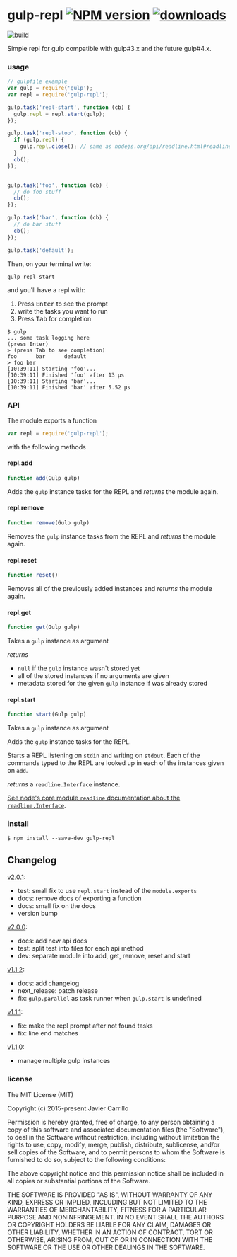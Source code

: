 # gulp-repl [![NPM version][b-version]][x-npm] [![downloads][badge-downloads]][x-npm]

[![build][b-build]][x-travis]

Simple repl for gulp compatible with gulp#3.x and the future gulp#4.x.

### usage

```js
// gulpfile example
var gulp = require('gulp');
var repl = require('gulp-repl');

gulp.task('repl-start', function (cb) {
  gulp.repl = repl.start(gulp);
});

gulp.task('repl-stop', function (cb) {
  if (gulp.repl) {
    gulp.repl.close(); // same as nodejs.org/api/readline.html#readline_rl_close
  }
  cb();
});


gulp.task('foo', function (cb) {
  // do foo stuff
  cb();
});

gulp.task('bar', function (cb) {
  // do bar stuff
  cb();
});

gulp.task('default');
```

Then, on your terminal write:

```
gulp repl-start
```

and you'll have a repl with:

1. Press <kbd>Enter</kbd> to see the prompt
1. write the tasks you want to run
1. Press <kbd>Tab</kbd> for completion

```
$ gulp
... some task logging here
(press Enter)
> (press Tab to see completion)
foo      bar      default
> foo bar
[10:39:11] Starting 'foo'...
[10:39:11] Finished 'foo' after 13 μs
[10:39:11] Starting 'bar'...
[10:39:11] Finished 'bar' after 5.52 μs
```

### API

The module exports a function

```js
var repl = require('gulp-repl');
```

with the following methods

#### repl.add

```js
function add(Gulp gulp)
```

Adds the `gulp` instance tasks for the REPL and _returns_ the module again.

#### repl.remove

```js
function remove(Gulp gulp)
```

Removes the `gulp` instance tasks from the REPL and _returns_ the module again.

#### repl.reset

```js
function reset()
```

Removes all of the previously added instances and _returns_ the module again.

#### repl.get

```js
function get(Gulp gulp)
```

Takes a `gulp` instance as argument

_returns_
- `null` if the `gulp` instance wasn't stored yet
- all of the stored instances if no arguments are given
- metadata stored for the given `gulp` instance if was already stored

#### repl.start

```js
function start(Gulp gulp)
```

Takes a `gulp` instance as argument

Adds the `gulp` instance tasks for the REPL.

Starts a REPL listening on `stdin` and writing on `stdout`. Each of the commands typed to the REPL are looked up in each of the instances given on `add`.

_returns_ a `readline.Interface` instance.

[See node's core module `readline` documentation about the `readline.Interface`](https://nodejs.org/api/readline.html).


### install

```
$ npm install --save-dev gulp-repl
```

## Changelog

[v2.0.1][v2.0.1]:
- test: small fix to use `repl.start` instead of the `module.exports`
- docs: remove docs of exporting a function
- docs: small fix on the docs
- version bump

[v2.0.0][v2.0.0]:
- docs: add new api docs
- test: split test into files for each api method
- dev: separate module into add, get, remove, reset and start

[v1.1.2][v1.1.2]:

- docs: add changelog
- next_release: patch release
- fix: `gulp.parallel` as task runner when `gulp.start` is undefined

[v1.1.1][v1.1.1]:

- fix: make the repl prompt after not found tasks
- fix: line end matches

[v1.1.0][v1.1.0]:
- manage multiple gulp instances

### license

The MIT License (MIT)

Copyright (c) 2015-present Javier Carrillo

Permission is hereby granted, free of charge, to any person obtaining a copy of this software and associated documentation files (the "Software"), to deal in the Software without restriction, including without limitation the rights to use, copy, modify, merge, publish, distribute, sublicense, and/or sell copies of the Software, and to permit persons to whom the Software is furnished to do so, subject to the following conditions:

The above copyright notice and this permission notice shall be included in all copies or substantial portions of the Software.

THE SOFTWARE IS PROVIDED "AS IS", WITHOUT WARRANTY OF ANY KIND, EXPRESS OR IMPLIED, INCLUDING BUT NOT LIMITED TO THE WARRANTIES OF MERCHANTABILITY, FITNESS FOR A PARTICULAR PURPOSE AND NONINFRINGEMENT. IN NO EVENT SHALL THE AUTHORS OR COPYRIGHT HOLDERS BE LIABLE FOR ANY CLAIM, DAMAGES OR OTHER LIABILITY, WHETHER IN AN ACTION OF CONTRACT, TORT OR OTHERWISE, ARISING FROM, OUT OF OR IN CONNECTION WITH THE SOFTWARE OR THE USE OR OTHER DEALINGS IN THE SOFTWARE.

<!-- links -->
[x-npm]: https://npmjs.com/gulp-repl
[x-travis]: https://travis-ci.org/stringparser/gulp-repl/builds

[b-build]: https://travis-ci.org/stringparser/gulp-repl.svg?branch=master
[b-version]: http://img.shields.io/npm/v/gulp-repl.svg?style=flat-square
[badge-downloads]: http://img.shields.io/npm/dm/gulp-repl.svg?style=flat-square

[v2.0.1]: https://github.com/stringparser/gulp-repl/commit/4420f55db8f9a4887e5a8bd82976a8930e12fb50

[v2.0.0]: https://github.com/stringparser/gulp-repl/commit/be44875927a42d8f08dcafa7984db0bfc423e0a3
[v1.1.2]: https://github.com/stringparser/gulp-repl/commit/572df8ce7cd9d4edd3a2190de021381671a295f0
[v1.1.1]: https://github.com/stringparser/gulp-repl/commit/6f4655ca1a667ca04d2a668a175055f9b4437d65
[v1.1.0]: https://github.com/stringparser/gulp-repl/commit/71a2301233a92d68dbfd7e7a1493a38be72d0a0e
